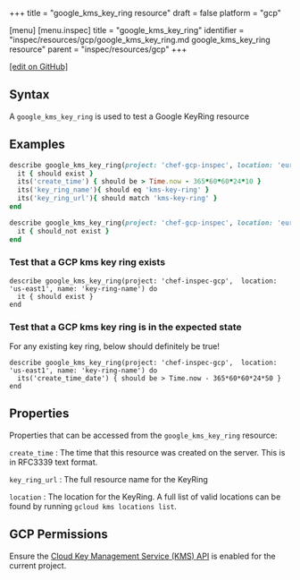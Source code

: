 +++
title = "google_kms_key_ring resource"
draft = false
platform = "gcp"

[menu]
  [menu.inspec]
    title = "google_kms_key_ring"
    identifier = "inspec/resources/gcp/google_kms_key_ring.md google_kms_key_ring resource"
    parent = "inspec/resources/gcp"
+++

[\[edit on GitHub\]](https://github.com/inspec/inspec-gcp/blob/master/docs/resources/google_kms_key_ring.md)

## Syntax

A `google_kms_key_ring` is used to test a Google KeyRing resource

## Examples

```ruby
describe google_kms_key_ring(project: 'chef-gcp-inspec', location: 'europe-west2', name: 'kms-key-ring') do
  it { should exist }
  its('create_time') { should be > Time.now - 365*60*60*24*10 }
  its('key_ring_name'){ should eq 'kms-key-ring' }
  its('key_ring_url'){ should match 'kms-key-ring' }
end

describe google_kms_key_ring(project: 'chef-gcp-inspec', location: 'europe-west2', name: "nonexistent") do
  it { should_not exist }
end
```

### Test that a GCP kms key ring exists

    describe google_kms_key_ring(project: 'chef-inspec-gcp',  location: 'us-east1', name: 'key-ring-name') do
      it { should exist }
    end

### Test that a GCP kms key ring is in the expected state

For any existing key ring, below should definitely be true!

    describe google_kms_key_ring(project: 'chef-inspec-gcp',  location: 'us-east1', name: 'key-ring-name') do
      its('create_time_date') { should be > Time.now - 365*60*60*24*50 }
    end

## Properties

Properties that can be accessed from the `google_kms_key_ring` resource:

`create_time`
: The time that this resource was created on the server. This is in RFC3339 text format.

`key_ring_url`
: The full resource name for the KeyRing

`location`
: The location for the KeyRing. A full list of valid locations can be found by running `gcloud kms locations list`.

## GCP Permissions

Ensure the [Cloud Key Management Service (KMS) API](https://console.cloud.google.com/apis/library/cloudkms.googleapis.com/) is enabled for the current project.
